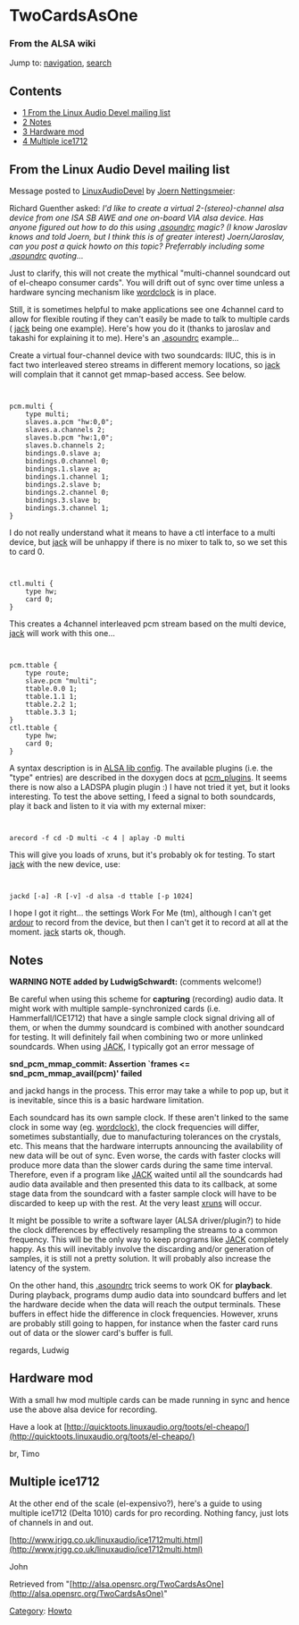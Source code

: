TwoCardsAsOne
=============

### From the ALSA wiki

Jump to: [navigation](#mw-head), [search](#p-search)

Contents
--------

-   [1 From the Linux Audio Devel mailing
    list](#From_the_Linux_Audio_Devel_mailing_list)
-   [2 Notes](#Notes)
-   [3 Hardware mod](#Hardware_mod)
-   [4 Multiple ice1712](#Multiple_ice1712)

From the Linux Audio Devel mailing list
---------------------------------------

Message posted to
[LinuxAudioDevel](?title=LinuxAudioDevel&action=edit&redlink=1 "LinuxAudioDevel (page does not exist)")
by [Joern
Nettingsmeier](/User:JoernNettingsmeier "User:JoernNettingsmeier"):

Richard Guenther asked: *I'd like to create a virtual 2-(stereo)-channel
alsa device from one ISA SB AWE and one on-board VIA alsa device. Has
anyone figured out how to do this using
[.asoundrc](/.asoundrc ".asoundrc") magic? (I know Jaroslav knows and
told Joern, but I think this is of greater interest) Joern/Jaroslav, can
you post a quick howto on this topic? Preferrably including some
[.asoundrc](/.asoundrc ".asoundrc") quoting...*

Just to clarify, this will not create the mythical "multi-channel
soundcard out of el-cheapo consumer cards". You will drift out of sync
over time unless a hardware syncing mechanism like
[wordclock](/Wordclock "Wordclock") is in place.

Still, it is sometimes helpful to make applications see one 4channel
card to allow for flexible routing if they can't easily be made to talk
to multiple cards ( [jack](/Jack "Jack") being one example). Here's how
you do it (thanks to jaroslav and takashi for explaining it to me).
Here's an [.asoundrc](/.asoundrc ".asoundrc") example...

Create a virtual four-channel device with two soundcards: IIUC, this is
in fact two interleaved stereo streams in different memory locations, so
[jack](/Jack "Jack") will complain that it cannot get mmap-based access.
See below.

` `

    pcm.multi {
        type multi;
        slaves.a.pcm "hw:0,0";
        slaves.a.channels 2;
        slaves.b.pcm "hw:1,0";
        slaves.b.channels 2;
        bindings.0.slave a;
        bindings.0.channel 0;
        bindings.1.slave a;
        bindings.1.channel 1;
        bindings.2.slave b;
        bindings.2.channel 0;
        bindings.3.slave b;
        bindings.3.channel 1;
    }

I do not really understand what it means to have a ctl interface to a
multi device, but [jack](/Jack "Jack") will be unhappy if there is no
mixer to talk to, so we set this to card 0.

` `

    ctl.multi {
        type hw;
        card 0;
    }

This creates a 4channel interleaved pcm stream based on the multi
device, [jack](/Jack "Jack") will work with this one...

` `

    pcm.ttable {
        type route;
        slave.pcm "multi";
        ttable.0.0 1;
        ttable.1.1 1;
        ttable.2.2 1;
        ttable.3.3 1;
    }
    ctl.ttable {
        type hw;
        card 0;
    }

A syntax description is in [ALSA lib
config](http://alsa-project.org/alsa-doc/alsa-lib/conf.html). The
available plugins (i.e. the "type" entries) are described in the doxygen
docs at
[pcm\_plugins](http://alsa-project.org/alsa-doc/alsa-lib/pcm_plugins.html).
It seems there is now also a LADSPA plugin plugin :) I have not tried it
yet, but it looks interesting. To test the above setting, I feed a
signal to both soundcards, play it back and listen to it via with my
external mixer:

` `

    arecord -f cd -D multi -c 4 | aplay -D multi

This will give you loads of xruns, but it's probably ok for testing. To
start [jack](/Jack "Jack") with the new device, use:

` `

    jackd [-a] -R [-v] -d alsa -d ttable [-p 1024]

I hope I got it right... the settings Work For Me (tm), although I can't
get [ardour](/Ardour "Ardour") to record from the device, but then I
can't get it to record at all at the moment. [jack](/Jack "Jack") starts
ok, though.

Notes
-----

**WARNING NOTE added by LudwigSchwardt:** (comments welcome!)

Be careful when using this scheme for **capturing** (recording) audio
data. It might work with multiple sample-synchronized cards (i.e.
Hammerfall/ICE1712) that have a single sample clock signal driving all
of them, or when the dummy soundcard is combined with another soundcard
for testing. It will definitely fail when combining two or more unlinked
soundcards. When using [JACK](/JACK "JACK"), I typically got an error
message of

**snd\_pcm\_mmap\_commit: Assertion \`frames \<=
snd\_pcm\_mmap\_avail(pcm)' failed**

and jackd hangs in the process. This error may take a while to pop up,
but it is inevitable, since this is a basic hardware limitation.

Each soundcard has its own sample clock. If these aren't linked to the
same clock in some way (eg. [wordclock](/Wordclock "Wordclock")), the
clock frequencies will differ, sometimes substantially, due to
manufacturing tolerances on the crystals, etc. This means that the
hardware interrupts announcing the availability of new data will be out
of sync. Even worse, the cards with faster clocks will produce more data
than the slower cards during the same time interval. Therefore, even if
a program like [JACK](/JACK "JACK") waited until all the soundcards had
audio data available and then presented this data to its callback, at
some stage data from the soundcard with a faster sample clock will have
to be discarded to keep up with the rest. At the very least
[xruns](/Xruns "Xruns") will occur.

It might be possible to write a software layer (ALSA driver/plugin?) to
hide the clock differences by effectively resampling the streams to a
common frequency. This will be the only way to keep programs like
[JACK](/JACK "JACK") completely happy. As this will inevitably involve
the discarding and/or generation of samples, it is still not a pretty
solution. It will probably also increase the latency of the system.

On the other hand, this [.asoundrc](/.asoundrc ".asoundrc") trick seems
to work OK for **playback**. During playback, programs dump audio data
into soundcard buffers and let the hardware decide when the data will
reach the output terminals. These buffers in effect hide the difference
in clock frequencies. However, xruns are probably still going to happen,
for instance when the faster card runs out of data or the slower card's
buffer is full.

regards, Ludwig

Hardware mod
------------

With a small hw mod multiple cards can be made running in sync and hence
use the above alsa device for recording.

Have a look at
[http://quicktoots.linuxaudio.org/toots/el-cheapo/](http://quicktoots.linuxaudio.org/toots/el-cheapo/)

br, Timo

Multiple ice1712
----------------

At the other end of the scale (el-expensivo?), here's a guide to using
multiple ice1712 (Delta 1010) cards for pro recording. Nothing fancy,
just lots of channels in and out.

[http://www.jrigg.co.uk/linuxaudio/ice1712multi.html](http://www.jrigg.co.uk/linuxaudio/ice1712multi.html)

John

Retrieved from
"[http://alsa.opensrc.org/TwoCardsAsOne](http://alsa.opensrc.org/TwoCardsAsOne)"

[Category](/Special:Categories "Special:Categories"):
[Howto](/Category:Howto "Category:Howto")

